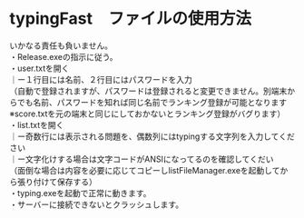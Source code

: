 # typingFast　ファイルの使用方法  
いかなる責任も負いません。  
・Release.exeの指示に従う。  
・user.txtを開く  
｜ー１行目には名前、２行目にはパスワードを入力  
（自動で登録されますが、パスワードは登録されると変更できません。別端末からでも名前、パスワードを知れば同じ名前でランキング登録が可能となります※score.txtを元の端末と同じにしておかないとランキング登録がバグります）  
・list.txtを開く  
｜ー奇数行には表示される問題を、偶数列にはtypingする文字列を入力してください  
｜ー文字化けする場合は文字コードがANSIになってるのを確認してくだい  
（面倒な場合は内容を必要に応じてコピーしlistFileManager.exeを起動してから張り付けて保存する）  
・typing.exeを起動で正常に動きます。  
・サーバーに接続できないとクラッシュします。  
